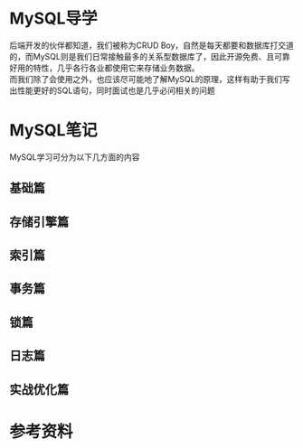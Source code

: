 # MySQL导学
后端开发的伙伴都知道，我们被称为CRUD Boy，自然是每天都要和数据库打交道的，而MySQL则是我们日常接触最多的关系型数据库了，因此开源免费、且可靠好用的特性，几乎各行各业都使用它来存储业务数据。 \
而我们除了会使用之外，也应该尽可能地了解MySQL的原理，这样有助于我们写出性能更好的SQL语句，同时面试也是几乎必问相关的问题

# MySQL笔记
MySQL学习可分为以下几方面的内容
## 基础篇

## 存储引擎篇

## 索引篇

## 事务篇

## 锁篇

## 日志篇

## 实战优化篇

# 参考资料
